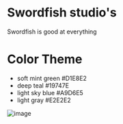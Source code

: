 # Swordfish studio's

Swordfish is good at everything



<h1>Color Theme</h1>

<ul>
  <li>soft mint green #D1E8E2</li>
  <li>deep teal #19747E</li>
  <li>light sky blue #A9D6E5</li>
  <li>light gray #E2E2E2</li>
</ul>

![image](https://github.com/swordfish-studio-s/.github/assets/90179812/cb722673-1c3c-48d4-9e95-ce1a2bd0fa5a)

